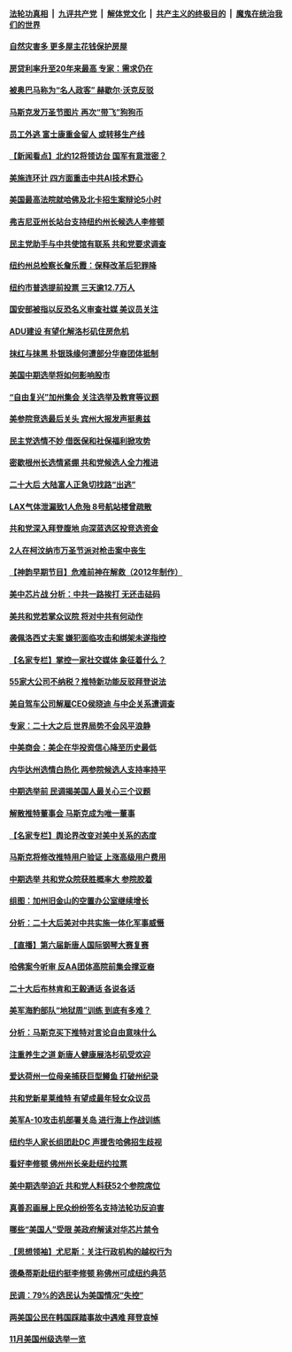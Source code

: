 ####  [法轮功真相](../../../../basic/blob/master/README.md?t=11012331) &nbsp;|&nbsp; [九评共产党](../../../../9ping.md/blob/master/README.md?t=11012331) &nbsp;|&nbsp; [解体党文化](../../../../jtdwh.md/blob/master/README.md?t=11012331)  &nbsp;|&nbsp; [共产主义的终极目的](../../../../gczydzjmd.md/blob/master/README.md?t=11012331) &nbsp;|&nbsp; [魔鬼在统治我们的世界](../../../../mgztzwmdsj.md/blob/master/README.md?t=11012331) 

#### [自然灾害多 更多屋主花钱保护房屋](../pages/nsc412/n13857280.md?t=11012331) 

#### [房贷利率升至20年来最高 专家：需求仍在](../pages/nsc412/n13857277.md?t=11012331) 

#### [被奥巴马称为“名人政客” 赫歇尔‧沃克反驳](../pages/nsc412/n13857171.md?t=11012331) 

#### [马斯克发万圣节图片 再次“带飞”狗狗币](../pages/nsc412/n13857202.md?t=11012331) 

#### [员工外逃 富士康重金留人 或转移生产线](../pages/nsc412/n13857153.md?t=11012331) 

#### [【新闻看点】北约12将领访台 国军有意泄密？](../pages/nsc412/n13856684.md?t=11012331) 

#### [美施连环计 四方面重击中共AI技术野心](../pages/nsc412/n13856034.md?t=11012331) 

#### [美国最高法院就哈佛及北卡招生案辩论5小时](../pages/nsc412/n13856870.md?t=11012331) 

#### [弗吉尼亚州长站台支持纽约州长候选人李修顿](../pages/nsc412/n13856880.md?t=11012331) 

#### [民主党助手与中共使馆有联系 共和党要求调查](../pages/nsc412/n13856850.md?t=11012331) 

#### [纽约州总检察长詹乐霞：保释改革后犯罪降](../pages/nsc412/n13856886.md?t=11012331) 

#### [纽约市普选提前投票 三天逾12.7万人](../pages/nsc412/n13856848.md?t=11012331) 

#### [国安部被指以反恐名义审查社媒 美议员关注](../pages/nsc412/n13856661.md?t=11012331) 

#### [ADU建设 有望化解洛杉矶住房危机](../pages/nsc412/n13856938.md?t=11012331) 

#### [抹红与抹黑 朴银珠缘何遭部分华裔团体抵制](../pages/nsc412/n13856921.md?t=11012331) 

#### [美国中期选举将如何影响股市](../pages/nsc412/n13856652.md?t=11012331) 

#### [“自由复兴”加州集会 关注选举及教育等议题](../pages/nsc412/n13856749.md?t=11012331) 

#### [美参院竞选最后关头 宾州大报发声挺奥兹](../pages/nsc412/n13856690.md?t=11012331) 

#### [民主党选情不妙 借医保和社保福利掀攻势](../pages/nsc412/n13856735.md?t=11012331) 

#### [密歇根州长选情紧绷 共和党候选人全力推进](../pages/nsc412/n13856588.md?t=11012331) 

#### [二十大后 大陆富人正急切找路“出逃”](../pages/nsc412/n13856738.md?t=11012331) 

#### [LAX气体泄漏致1人危殆 8号航站楼曾疏散](../pages/nsc412/n13856723.md?t=11012331) 

#### [共和党深入拜登腹地 向深蓝选区投竞选资金](../pages/nsc412/n13856636.md?t=11012331) 

#### [2人在柯汶纳市万圣节派对枪击案中丧生](../pages/nsc412/n13856710.md?t=11012331) 

#### [【神韵早期节目】危难前神在解救（2012年制作）](../pages/nsc412/n13856629.md?t=11012331) 

#### [美中芯片战 分析：中共一路挨打 无还击砝码](../pages/nsc412/n13856640.md?t=11012331) 

#### [美共和党若掌众议院 将对中共有何动作](../pages/nsc412/n13856657.md?t=11012331) 

#### [袭佩洛西丈夫案 嫌犯面临攻击和绑架未遂指控](../pages/nsc412/n13856643.md?t=11012331) 

#### [【名家专栏】掌控一家社交媒体 象征着什么？](../pages/nsc412/n13856470.md?t=11012331) 

#### [55家大公司不纳税？推特新功能反驳拜登说法](../pages/nsc412/n13856654.md?t=11012331) 

#### [美自驾车公司解雇CEO侯晓迪 与中企关系遭调查](../pages/nsc412/n13856625.md?t=11012331) 

#### [专家：二十大之后 世界局势不会风平浪静](../pages/nsc412/n13856594.md?t=11012331) 

#### [中美商会：美企在华投资信心降至历史最低](../pages/nsc412/n13856637.md?t=11012331) 

#### [内华达州选情白热化 两参院候选人支持率持平](../pages/nsc412/n13856599.md?t=11012331) 

#### [中期选举前 民调揭美国人最关心三个议题](../pages/nsc412/n13856555.md?t=11012331) 

#### [解散推特董事会 马斯克成为唯一董事](../pages/nsc412/n13856604.md?t=11012331) 

#### [【名家专栏】舆论界改变对美中关系的态度](../pages/nsc412/n13856471.md?t=11012331) 

#### [马斯克将修改推特用户验证 上涨高级用户费用](../pages/nsc412/n13856548.md?t=11012331) 

#### [中期选举 共和党众院获胜概率大 参院胶着](../pages/nsc412/n13856591.md?t=11012331) 

#### [组图：加州旧金山的空置办公室继续增长](../pages/nsc412/n13856414.md?t=11012331) 

#### [分析：二十大后美对中共实施一体化军事威慑](../pages/nsc412/n13856552.md?t=11012331) 

#### [【直播】第六届新唐人国际钢琴大赛复赛](../pages/nsc412/n13855860.md?t=11012331) 

#### [哈佛案今听审 反AA团体高院前集会撑亚裔](../pages/nsc412/n13856128.md?t=11012331) 

#### [二十大后布林肯和王毅通话 各说各话](../pages/nsc412/n13856526.md?t=11012331) 

#### [美军海豹部队“地狱周”训练 到底有多难？](../pages/nsc412/n13856511.md?t=11012331) 

#### [分析：马斯克买下推特对言论自由意味什么](../pages/nsc412/n13856449.md?t=11012331) 

#### [注重养生之道 新唐人健康展洛杉矶受欢迎](../pages/nsc412/n13855968.md?t=11012331) 

#### [爱达荷州一位母亲捕获巨型鳟鱼 打破州纪录](../pages/nsc412/n13856224.md?t=11012331) 

#### [共和党新星莱维特 有望成最年轻女众议员](../pages/nsc412/n13856352.md?t=11012331) 

#### [美军A-10攻击机部署关岛 进行海上作战训练](../pages/nsc412/n13856041.md?t=11012331) 

#### [纽约华人家长组团赴DC 声援吿哈佛招生歧视](../pages/nsc412/n13856135.md?t=11012331) 

#### [看好李修顿 佛州州长亲赴纽约拉票](../pages/nsc412/n13856160.md?t=11012331) 

#### [美中期选举迫近 共和党人料获52个参院席位](../pages/nsc412/n13856106.md?t=11012331) 

#### [真善忍画展上民众纷纷签名支持法轮功反迫害](../pages/nsc412/n13856053.md?t=11012331) 

#### [哪些“美国人”受限 美政府解读对华芯片禁令](../pages/nsc412/n13855991.md?t=11012331) 

#### [【思想领袖】尤尼斯：关注行政机构的越权行为](../pages/nsc412/n13841013.md?t=11012331) 

#### [德桑蒂斯赴纽约挺李修顿 称佛州可成纽约典范](../pages/nsc412/n13855886.md?t=11012331) 

#### [民调：79%的选民认为美国情况“失控”](../pages/nsc412/n13855903.md?t=11012331) 

#### [两美国公民在韩国踩踏事故中遇难 拜登哀悼](../pages/nsc412/n13855873.md?t=11012331) 

#### [11月美国州级选举一览](../pages/nsc412/n13855792.md?t=11012331) 

